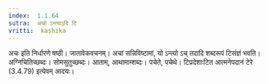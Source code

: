 ```yaml
---
index:  1.1.64
sutra:  अचो ऽन्त्याऽदि टि
vritti:  kashika 
---
```


अचः इति निर्धारणे षष्ठी। जातावेकवचनम्। अचां सन्निविष्टामां, यो ऽन्त्यो ऽच् तदादि शब्दरूपं टिसंज्ञं भवति। अग्निचितिच्छब्दः। सोमसुतुच्छब्दः। आताम्, आथामाम्शब्दः। पचेते, पचेथे। टिप्रदेशाःटित आत्मनेपदानं टेरे (3.4.79) इत्येवम् आदयः।

